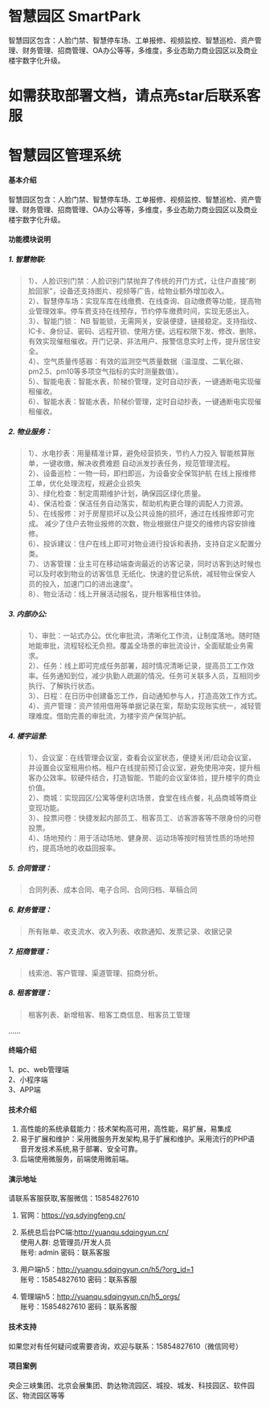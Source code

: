 # 智慧园区 SmartPark
智慧园区包含：人脸门禁、智慧停车场、工单报修、视频监控、智慧巡检、资产管理、财务管理、招商管理、OA办公等等，多维度，多业态助力商业园区以及商业楼宇数字化升级。
# 如需获取部署文档，请点亮star后联系客服
# 智慧园区管理系统

#### 基本介绍
智慧园区包含：人脸门禁、智慧停车场、工单报修、视频监控、智慧巡检、资产管理、财务管理、招商管理、OA办公等等，多维度，多业态助力商业园区以及商业楼宇数字化升级。


#### 功能模块说明
##### 1. 智慧物联:

> 1）、人脸识别门禁：人脸识别门禁抛弃了传统的开门方式，让住户直接“刷脸回家”，设备还支持图片、视频等广告，给物业额外增加收入。<br/>
> 2）、智慧停车场：实现车库在线缴费、在线查询、自动缴费等功能，提高物业管理效率。停车费支持在线预存，节约停车缴费时间，实现无感出入。<br/>
> 3）、智能门锁： NB 智能锁，无需网关，安装便捷，链接稳定。支持指纹、IC卡、身份证、密码、远程开锁、使用方便。远程权限下发、修改、删除，有效实现催租催收。开门记录、非法用户、报警信息实时上传，提升居住安全。<br/>
> 4）、空气质量传感器：有效的监测空气质量数据（温湿度、二氧化碳、pm2.5、pm10等多项空气指标的实时测量数值）。<br/>
> 5）、智能电表：智能水表，阶梯价管理，定时自动抄表，一键通断电实现催租催收。<br/>
> 6）、智能水表：智能水表，阶梯价管理，定时自动抄表，一键通断电实现催租催收。<br/>

##### 2.  物业服务：

> 1）、水电抄表：用量精准计算，避免经营损失，节约人力投入  智能核算账单，一键收缴，解决收费难题 自动派发抄表任务，规范管理流程。 <br/>
> 2）、设备巡检：一物一码，即扫即巡，为设备安全保驾护航  在线上报维修工单，优化处理流程，规避企业损失<br/>
> 3）、绿化检查：制定周期维护计划，确保园区绿化质量。<br/>
> 4）、保洁检查：保洁任务自动落实，帮助机构更合理的调配人力资源。<br/>
> 5）、在线报修：对于房屋损坏以及公共设施的损坏，通过在线报修即可完成。 减少了住户去物业报修的次数，物业根据住户提交的维修内容安排维修。<br/>
> 6）、投诉建议：住户在线上即可对物业进行投诉和表扬，支持自定义配置分类。<br/>
> 7）、访客管理：业主可在移动端查询最近的访客记录，同时访客到达时候也可以及时收到物业的访客信息 无纸化、快速的登记系统，减轻物业保安人员的投入，加速门口的进出速度"。<br/>
> 8）、物业活动：线上开展活动报名，提升租客租住体验。<br/>

##### 3.  内部办公:

> 1）、审批：一站式办公。优化审批流，清晰化工作流，让制度落地。随时随地能审批，流程轻松无负担。覆盖全场景的审批流设计，全面赋能业务需求。<br/>
> 2）、任务：线上即可完成任务部署，超时情况清晰记录，提高员工工作效率。任务通知到位，减少执勤人疏漏的情况。任务可关联多人员，互相同步执行、了解执行状态。<br/>
> 3）、日程：在日历中创建备忘工作，自动通知参与人，打造高效工作方式。<br/>
> 4）、资产管理：资产领用借用等单据记录在案，帮助实现账实统一，减轻管理难度。借助完善的审批流，为楼宇资产保驾护航。<br/>

##### 4.  楼宇运营:

> 1）、会议室：在线管理会议室，查看会议室状态，便捷关闭/启动会议室，并设置会议室租用价格。租户在线提前预订会议室，避免使用冲突，提升租客办公效率。软硬件结合，打造智能、节能的会议室体验，提升楼宇的商业价值。<br/>
> 2）、商城：实现园区/公寓等便利店场景，食堂在线点餐，礼品商城等商业变现功能。<br/>
> 3）、投票问卷：快捷发起内部员工、租客员工、访客游客等不限身份的问卷投票。<br/>
> 4）、场地预约：用于活动场地、健身房、运动场等按时租赁性质的场地预约，提高场地的收益回报率。<br/>

##### 5.  合同管理：
> 合同列表、成本合同、电子合同、合同归档、草稿合同<br/>
##### 6.  财务管理：
> 所有账单、收支流水、收入列表、收款通知、发票记录、收据记录<br/>
##### 7.  招商管理：
> 线索池、客户管理、渠道管理、招商分析。<br/>
##### 8.  租客管理：
>  租客列表、新增租客、租客工商信息、租客员工管理<br/>

……


#### 终端介绍

1、pc、web管理端<br/>
2、小程序端<br/>
3、APP端<br/>


#### 技术介绍

1.  高性能的系统承载能力：技术架构高可用，高性能，易扩展，易集成
2.  易于扩展和维护：采用微服务开发架构,易于扩展和维护。采用流行的PHP语音开发技术系统,易于部署、安全可靠。
3.  后端使用微服务，前端使用微前端。


#### 演示地址
请联系客服获取,客服微信：15854827610<br/>

1. 官网：https://yq.sdyingfeng.cn/<br/>

2. 系统总后台PC端:http://yuanqu.sdqingyun.cn/<br/>
   使用人群: 总管理员/开发人员 <br/>
   账号: admin  密码：联系客服 <br/>

3. 用户端h5：http://yuanqu.sdqingyun.cn/h5/?org_id=1<br/>
   账号：15854827610  密码：联系客服 <br/>
4. 管理端h5：http://yuanqu.sdqingyun.cn/h5_orgs/<br/>
   账号：15854827610  密码：联系客服<br/>




#### 技术支持
如果您对有任何疑问或需要咨询，欢迎与联系：15854827610（微信同号）



#### 项目案例
央企三峡集团、北京会展集团、韵达物流园区、城投、城发、科技园区、软件园区、物流园区等等

